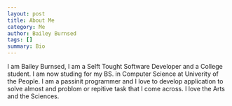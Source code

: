 ```yaml
---
layout: post
title: About Me
category: Me
author: Bailey Burnsed
tags: []
summary: Bio
---
```


I am Bailey Burnsed, I am a Selft Tought Software Developer and a College student. I am now studing for my BS. in Computer Science at Univerity of the People.
I am a passinit programmer and I love to develop application to solve almost and problom or repitive task that I come across. I love the Arts and the Sciences. 
